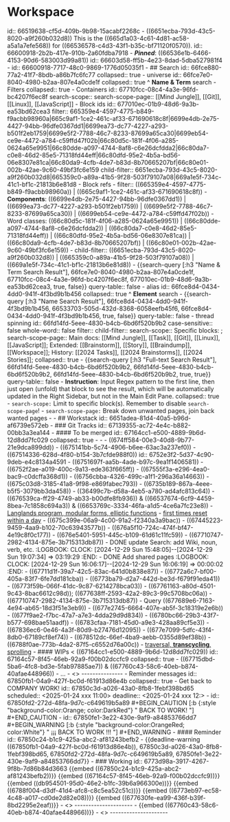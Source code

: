 # Workspace
id:: 66519638-cf5d-409b-9b98-15acabf2268c
	- ((6651ecba-793d-43c5-8020-a9f260b032d8)) This is the ((665d1a03-4c61-4d81-ac58-a5a1a7efe568)) for ((66536578-c4d3-43f1-b35c-bf71120f0570)).
	  id:: 66600918-2b2b-417e-910b-2a60fdba7918
	- ***Pinned***: ((66536e1b-6466-4153-90d6-583003d99a81))
	  id:: 66603d58-ff5b-4e23-8dad-5dba527981f4
	- id:: 66600918-7717-48c0-9869-1776d05035f1
	- ## Search
	  id:: 66fce880-77a2-41f7-8bdb-a86b7fc6fc77
	  collapsed:: true
		- universe
		  id:: 66fce7e0-8040-4980-b2aa-807e4a0cde1f
		  collapsed:: true
		  ^ **Name & Term** search
			- Filters
			  collapsed:: true
				- Containers
				  id:: 67710fcc-08c4-4a3e-96fd-bc4207f6ec8f
				  search-scope::
				  search-scope-page:: [[Mind Jungle]], [[Git]], [[Linux]], [[JavaScript]]
				- Block ids
				  id:: 677010ec-01b9-48d6-9a3b-ea53bd62cea3
				  filter:: 665359e4-4597-4775-b849-f9acbb98960a|665c9af1-1ce2-461c-af33-671690618c8f|6699e4db-2e75-4427-94bb-96dfe0367dd1|6699ea73-dc77-4227-a293-b501f2eb1759|6699e5f2-7788-46c7-8233-87699a65ca30|6699eb54-ce9e-4472-a784-c59ffd47f02b|66c80d5c-181f-4f06-a285-0624a65e9951|66c80dde-a097-4744-8af8-c6e26dcfdda2|66c80da7-c0e8-46d2-85e5-71318fd44eff|66c80dfd-95e2-4b5a-bd56-06e8307e81ca|66c80da9-4cfb-4de7-b83d-8b70665207bf|66c80e01-002b-42ae-9c60-49bf3fc6e159
				  child-filter:: 6651ecba-793d-43c5-8020-a9f260b032d8|665359c0-a89a-41b5-9f28-503f79107a08|669a1e5f-734c-41c1-bf1c-21813b6e81d8
				- Block refs
					- filter:: ((665359e4-4597-4775-b849-f9acbb98960a)) | ((665c9af1-1ce2-461c-af33-671690618c8f))
						- **Components**: ((6699e4db-2e75-4427-94bb-96dfe0367dd1)) | ((6699ea73-dc77-4227-a293-b501f2eb1759)) | ((6699e5f2-7788-46c7-8233-87699a65ca30)) | ((6699eb54-ce9e-4472-a784-c59ffd47f02b))
						- Word classes: ((66c80d5c-181f-4f06-a285-0624a65e9951)) | ((66c80dde-a097-4744-8af8-c6e26dcfdda2)) | ((66c80da7-c0e8-46d2-85e5-71318fd44eff)) | ((66c80dfd-95e2-4b5a-bd56-06e8307e81ca)) | ((66c80da9-4cfb-4de7-b83d-8b70665207bf)) | ((66c80e01-002b-42ae-9c60-49bf3fc6e159))
					- child-filter:: ((6651ecba-793d-43c5-8020-a9f260b032d8)) | ((665359c0-a89a-41b5-9f28-503f79107a08)) | ((669a1e5f-734c-41c1-bf1c-21813b6e81d8))
			- {{search-query [:h3 "Name & Term Search Result"], 66fce7e0-8040-4980-b2aa-807e4a0cde1f, 67710fcc-08c4-4a3e-96fd-bc4207f6ec8f, 677010ec-01b9-48d6-9a3b-ea53bd62cea3, true, false}}
			  query-table:: false
		- alias
		  id:: 66fce8d4-0434-4dd0-941f-4f3bd9b1b456
		  collapsed:: true
		  ^ **Element** search
			- {{search-query [:h3 "Name Search Result"], 66fce8d4-0434-4dd0-941f-4f3bd9b1b456, 66533703-505d-432d-8368-6058eefb45f6, 66fce8d4-0434-4dd0-941f-4f3bd9b1b456, true, false}}
			  query-table:: false
		- thread spinning
		  id:: 66fd14fd-5eee-4830-b4cb-6bd6f520b9b2
		  case-sensitive:: false
		  whole-word:: false
		  filter::
		  child-filter::
		  search-scope:: Specific blocks: ;
		  search-scope-page:: Main docs: [[Mind Jungle]], [[Task]], [[Git]], [[Linux]], [[JavaScript]]; Extended: [[Brainstorm]], [[Story]], [[Braindump]], [[Workspace]];  History: [[2024 Tasks]], [[2024 Brainstorms]], [[2024 Stories]];
		  collapsed:: true
			- {{search-query [:h3 "Full-text Search Result"], 66fd14fd-5eee-4830-b4cb-6bd6f520b9b2, 66fd14fd-5eee-4830-b4cb-6bd6f520b9b2, 66fd14fd-5eee-4830-b4cb-6bd6f520b9b2, true, true}}
			  query-table:: false
		- **Instruction**: Input Regex pattern to the first line, then just open (unfold) that block to see the result, which will be automatically updated in the Right Sidebar, but not in the Main Edit Pane.
		  collapsed:: true
			- `search-scope:` Limit to specific block(s). Remember to disable `search-scope-page`!
			- `search-scope-page:` Break down unwanted pages, join back wanted pages
	-
	- ## Workstack
	  id:: 6651adea-81d4-40a5-b96d-af6739e572eb
		- ### Git Tracks
		  id:: 67139355-ac72-4e4c-b882-00bb3a3ea144
			- #### To be merged
			  id:: 67164cc1-e500-4889-9b6d-12d8dd7fc029
			  collapsed:: true
				-
				-
				- ((674ff584-00e3-40d8-9b77-21e9dca899dd))
				- ((675141bb-5c74-4906-b6ee-63ac3a237ef0))
					- ((67514336-628d-4f80-b154-3b7cfde988f0))
					  id:: 6752e3f2-5d37-4c90-9deb-e4c8134a4591
				- ((6751697f-aa5b-4ade-b97c-9ea1f1406581))
				- ((6752f2ae-a019-400c-9a13-ede363f665ff))
				- ((67555f3a-e296-4ea0-bac9-c0dcffa368d1))
				- ((6756cbba-4326-499c-a1f1-296a36a14663))
				- ((675c03d8-3185-41a8-9f98-e869fabec793))
				- ((6735b189-867a-4eee-b5f5-3079bb3da458))
					- ((36499c7b-d58a-4eb5-a780-ad4afc813c64))
				- ((676539ca-ff29-4749-ab33-b00dfe8fb936)) & ((66537674-6cf9-4459-8bea-7c1858c694a3)) & ((6653769c-3334-46fa-a1d5-4ce6a7fc23e8))
				- [Langlands program, modular forms, elliptic functions](((6766ea7c-3eb8-4463-9a79-d66509daf176)))
				- [first times reset within a day](((6768bf20-deec-41bf-ac18-adc753ebb15f)))
				- ((675c399e-06a9-4c00-91a2-f2340a3a9bac))
				- ((67445223-9459-4aa9-b102-70c63943577b))
				- ((676a5f10-724c-474f-bf47-4e19c8f0c177))
				- ((676e5401-5951-445c-b109-61d61c11fc59))
				- ((67710747-2982-4134-875e-3b715313db87))
				- DONE update Search: add Wiki, noun, verb, etc.
				  :LOGBOOK:
				  CLOCK: [2024-12-29 Sun 15:48:05]--[2024-12-29 Sun 19:07:34] =>  03:19:29
				  :END:
					- DONE Add shared pages
					  :LOGBOOK:
					  CLOCK: [2024-12-29 Sun 16:06:17]--[2024-12-29 Sun 16:06:19] =>  00:00:02
					  :END:
					- ((67711d1f-39a7-42c5-83ac-641d0b838e87))
				- ((6772a6c7-bf00-405a-83f7-6fe7dd181cba))
				- ((6773ba79-d2a7-442d-be3d-f679f91eda41))
				- ((6773f59b-066f-41dc-9c87-6214278bca03))
				- ((67761163-a80d-4501-9c43-8bac6612c98d)); ((677638ff-2593-42a2-89c3-99c5708bc06a))
				- ((67710747-2982-4134-875e-3b715313db87))
				- Query ((677689e6-7163-4e94-ab65-18d3f51e3eb9))
				- ((677e2745-6664-407e-ab5f-3c18319e2e6b))
				- ((677f9ae2-f7bc-47a7-a7e3-4dda29d9d834))
				- ((6780bc66-29b3-43f7-b577-698bae51aadf))
				- ((6783cfaa-7181-45d0-a9e3-428aa89cf5e3))
				- ((67836ec6-0e46-4a3f-80d9-b27476d12095))
				- ((677e7099-5dfc-43f4-8db0-67189cf8ef74))
				- ((678512dc-66ef-4ba9-aebb-0355d89ef38b))
				- ((6788f0ae-773b-4da2-87f5-c6552d76a00c))
				- [traversal, **transcycling**, sprolling](((678b7762-1187-4330-93cb-7a62e14467a8)))
			- #### WIPs < ((67164cc1-e500-4889-9b6d-12d8dd7fc029))
			  id:: 67164c57-8f45-46eb-92a9-f00b02dccfc9
			  collapsed:: true
				- ((67715dbd-5ba6-4fc8-bd3e-5fab97885ae7)) & ((67760c43-58c6-40eb-b874-40afae448966))
				- ...
			- <<End Tracks>>
			  ---------------
		- Reminder messages
		  id:: 67850fb1-04a9-427f-bc0d-f61913d86e4b
		  collapsed:: true
			- Get back to COMPANY WORK!
			  id:: 67850c3d-a026-43a0-8fb8-1febf398bd65
			  scheduled:: <2025-01-24 xxx 11:00>
			  deadline:: <2025-01-24 xxx 12:>
			- id:: 67850fd2-272d-48fa-9d7c-c649619b5a89
			  #+BEGIN_CAUTION
			  [:b {:style "background-color:Orange; color:DarkRed"} " BACK TO WORK! "]
			  #+END_CAUTION
			- id:: 67850fe1-3e22-430e-9af9-a84853766dd7
			  #+BEGIN_WARNING
			  [:b {:style "background-color:OrangeRed; color:White"} " ¡¡¡ BACK TO WORK !!! "]
			  #+END_WARNING
		- #### Reminder
		  id:: 67850c24-b1c9-425a-abc2-af81243befb2
			- {{deadline-warning ((67850fb1-04a9-427f-bc0d-f61913d86e4b)), 67850c3d-a026-43a0-8fb8-1febf398bd65, 67850fd2-272d-48fa-9d7c-c649619b5a89, 67850fe1-3e22-430e-9af9-a84853766dd7}}
		- ### Working
		  id:: 6773d98a-3917-4267-9f8b-7d86b84d3663
		  {{embed ((67850c24-b1c9-425a-abc2-af81243befb2))}}
		  {{embed ((67164c57-8f45-46eb-92a9-f00b02dccfc9))}}
		  {{embed ((db954501-95d0-46e2-b1fc-39b6a966300e))}}
		  {{embed ((6788f004-d3df-41d4-afc8-c8c5ea52c51c))}}
		  {{embed ((6773eb97-ec58-4c48-a017-cd0de2d82e08))}}
		  {{embed ((677630fe-ea99-436f-b39f-8bd2295e2eaf))}}
		- <<End Workstack>>
		  ---------------------
	- {{embed ((67760c43-58c6-40eb-b874-40afae448966))}}
	- <<End Workspace>> 
	  ---------------------
